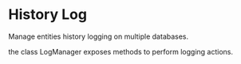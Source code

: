 History Log
==========

Manage entities history logging on multiple databases.

the class LogManager exposes methods to perform logging actions.